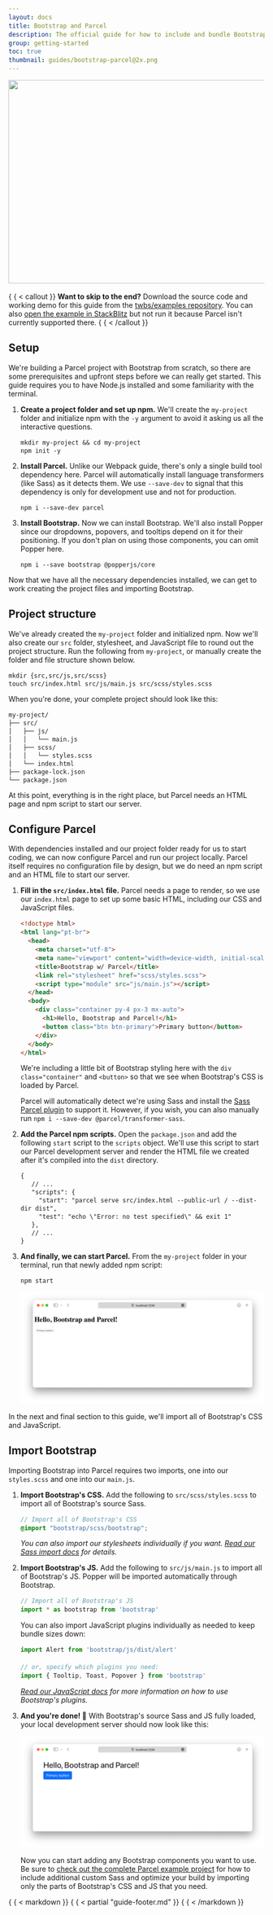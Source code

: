 ```yaml
---
layout: docs
title: Bootstrap and Parcel
description: The official guide for how to include and bundle Bootstrap's CSS and JavaScript in your project using Parcel.
group: getting-started
toc: true
thumbnail: guides/bootstrap-parcel@2x.png
---
```


<img class="d-block mx-auto mb-4 img-fluid rounded-3" srcset="/docs/{{ docs_version }}/assets/img/guides/bootstrap-parcel.png, /docs/{{ docs_version }}/assets/img/guides/bootstrap-parcel@2x.png 2x" src="/docs/{{ docs_version }}/assets/img/guides/bootstrap-parcel.png" width="800" height="400" alt="">

{ { < callout }}
**Want to skip to the end?** Download the source code and working demo for this
guide from
the [twbs/examples repository](https://github.com/twbs/examples/tree/main/parcel).
You can
also [open the example in StackBlitz](https://stackblitz.com/github/twbs/examples/tree/main/parcel?file=index.html)
but not run it because Parcel isn't currently supported there.
{ { < /callout }}

## Setup

We're building a Parcel project with Bootstrap from scratch, so there are some
prerequisites and upfront steps before we can really get started. This guide
requires you to have Node.js installed and some familiarity with the terminal.

1. **Create a project folder and set up npm.** We'll create the `my-project`
   folder and initialize npm with the `-y` argument to avoid it asking us all
   the interactive questions.

   ```shell
   mkdir my-project && cd my-project
   npm init -y
   ```

2. **Install Parcel.** Unlike our Webpack guide, there's only a single build
   tool dependency here. Parcel will automatically install language
   transformers (like Sass) as it detects them. We use `--save-dev` to signal
   that this dependency is only for development use and not for production.

   ```shell
   npm i --save-dev parcel
   ```

3. **Install Bootstrap.** Now we can install Bootstrap. We'll also install
   Popper since our dropdowns, popovers, and tooltips depend on it for their
   positioning. If you don't plan on using those components, you can omit Popper
   here.

   ```shell
   npm i --save bootstrap @popperjs/core
   ```

Now that we have all the necessary dependencies installed, we can get to work
creating the project files and importing Bootstrap.

## Project structure

We've already created the `my-project` folder and initialized npm. Now we'll
also create our `src` folder, stylesheet, and JavaScript file to round out the
project structure. Run the following from `my-project`, or manually create the
folder and file structure shown below.

```shell
mkdir {src,src/js,src/scss}
touch src/index.html src/js/main.js src/scss/styles.scss
```

When you're done, your complete project should look like this:

```text
my-project/
├── src/
│   ├── js/
│   │   └── main.js
│   ├── scss/
│   │   └── styles.scss
│   └── index.html
├── package-lock.json
└── package.json
```

At this point, everything is in the right place, but Parcel needs an HTML page
and npm script to start our server.

## Configure Parcel

With dependencies installed and our project folder ready for us to start coding,
we can now configure Parcel and run our project locally. Parcel itself requires
no configuration file by design, but we do need an npm script and an HTML file
to start our server.

1. **Fill in the `src/index.html` file.** Parcel needs a page to render, so we
   use our `index.html` page to set up some basic HTML, including our CSS and
   JavaScript files.

   ```html
   <!doctype html>
   <html lang="pt-br">
     <head>
       <meta charset="utf-8">
       <meta name="viewport" content="width=device-width, initial-scale=1">
       <title>Bootstrap w/ Parcel</title>
       <link rel="stylesheet" href="scss/styles.scss">
       <script type="module" src="js/main.js"></script>
     </head>
     <body>
       <div class="container py-4 px-3 mx-auto">
         <h1>Hello, Bootstrap and Parcel!</h1>
         <button class="btn btn-primary">Primary button</button>
       </div>
     </body>
   </html>
   ```

   We're including a little bit of Bootstrap styling here with the
   `div class="container"` and `<button>` so that we see when Bootstrap's CSS is
   loaded by Parcel.

   Parcel will automatically detect we're using Sass and install
   the [Sass Parcel plugin](https://parceljs.org/languages/sass/) to support it.
   However, if you wish, you can also manually run
   `npm i --save-dev @parcel/transformer-sass`.

2. **Add the Parcel npm scripts.** Open the `package.json` and add the following
   `start` script to the `scripts` object. We'll use this script to start our
   Parcel development server and render the HTML file we created after it's
   compiled into the `dist` directory.

   ```javascripton
   {
      // ...
      "scripts": {
        "start": "parcel serve src/index.html --public-url / --dist-dir dist",
        "test": "echo \"Error: no test specified\" && exit 1"
      },
      // ...
   }
   ```

3. **And finally, we can start Parcel.** From the `my-project` folder in your
   terminal, run that newly added npm script:

   ```shell
   npm start
   ```

   ![Parcel dev server running](../assets/img/guides/parcel-dev-server.png)

In the next and final section to this guide, we'll import all of Bootstrap's CSS
and JavaScript.

## Import Bootstrap

Importing Bootstrap into Parcel requires two imports, one into our `styles.scss`
and one into our `main.js`.

1. **Import Bootstrap's CSS.** Add the following to `src/scss/styles.scss` to
   import all of Bootstrap's source Sass.

   ```scss
   // Import all of Bootstrap's CSS
   @import "bootstrap/scss/bootstrap";
   ```

   *You can also import our stylesheets individually if you
   want. [Read our Sass import docs](   /customize/sass.md#importing) for details.*

2. **Import Bootstrap's JS.** Add the following to `src/js/main.js` to import
   all of Bootstrap's JS. Popper will be imported automatically through
   Bootstrap.

   <!-- eslint-skip -->
   ```javascript
   // Import all of Bootstrap's JS
   import * as bootstrap from 'bootstrap'
   ```

   You can also import JavaScript plugins individually as needed to keep bundle
   sizes down:

   <!-- eslint-skip -->
   ```javascript
   import Alert from 'bootstrap/js/dist/alert'

   // or, specify which plugins you need:
   import { Tooltip, Toast, Popover } from 'bootstrap'
   ```

   *[Read our JavaScript docs](../comecando/javascript.md)
   for more information on how to use Bootstrap's plugins.*

3. **And you're done! 🎉** With Bootstrap's source Sass and JS fully loaded, your
   local development server should now look like this:

   ![Parcel dev server running with Bootstrap](../assets/img/guides/parcel-dev-server-bootstrap.png)

   Now you can start adding any Bootstrap components you want to use. Be sure
   to [check out the complete Parcel example project](https://github.com/twbs/examples/tree/main/parcel)
   for how to include additional custom Sass and optimize your build by
   importing only the parts of Bootstrap's CSS and JS that you need.

{ { < markdown }}
{ { < partial "guide-footer.md" }}
{ { < /markdown }}

